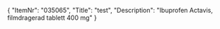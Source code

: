 {
  "ItemNr": "035065",
  "Title": "test",
  "Description": "Ibuprofen Actavis, filmdragerad tablett 400 mg"
}
